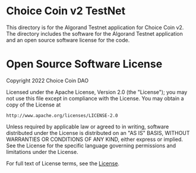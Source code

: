 # Choice Coin v2 TestNet

This directory is for the Algorand Testnet application for Choice Coin v2. The directory includes the software for the Algorand Testnet application and an open source software license for the code.

# Open Source Software License

Copyright 2022 Choice Coin DAO

Licensed under the Apache License, Version 2.0 (the "License");
you may not use this file except in compliance with the License.
You may obtain a copy of the License at

    http://www.apache.org/licenses/LICENSE-2.0

Unless required by applicable law or agreed to in writing, software
distributed under the License is distributed on an "AS IS" BASIS,
WITHOUT WARRANTIES OR CONDITIONS OF ANY KIND, either express or implied.
See the License for the specific language governing permissions and
limitations under the License.

For full text of License terms, see the [License]().
